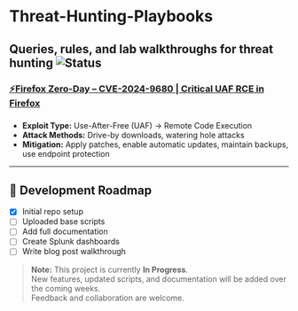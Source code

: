 # Threat-Hunting-Playbooks
Queries, rules, and lab walkthroughs for threat hunting
![Status](https://img.shields.io/badge/Status-In%20Progress-yellow)
---
### [⚡Firefox Zero-Day – CVE-2024-9680 | Critical UAF RCE in Firefox]([https://github.com/Sree-Ajitha/Threat-Hunting-Playbooks/blob/1dbf8c2b346fc9a1ded19bc277bb9e33eb6de441/Firefox%20Zero-Day%20CVE-2024-9680.md])
### 
- **Exploit Type:** Use-After-Free (UAF) → Remote Code Execution  
- **Attack Methods:** Drive-by downloads, watering hole attacks  
- **Mitigation:** Apply patches, enable automatic updates, maintain backups, use endpoint protection
---
## 🚧 Development Roadmap
- [x] Initial repo setup
- [ ] Uploaded base scripts
- [ ] Add full documentation
- [ ] Create Splunk dashboards
- [ ] Write blog post walkthrough

> **Note:** This project is currently **In Progress**.  
> New features, updated scripts, and documentation will be added over the coming weeks.  
> Feedback and collaboration are welcome.
